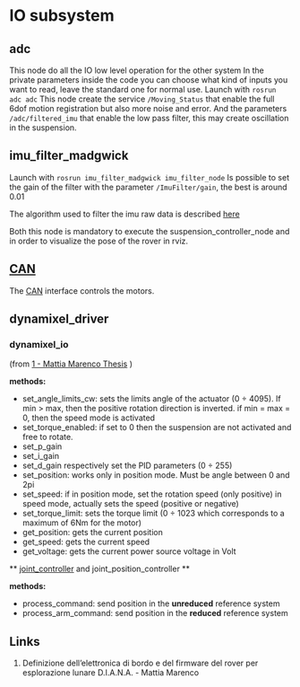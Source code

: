 # IO subsystem

## adc
This node do all the IO low level operation for the other system
In the private parameters inside the code you can choose what kind of inputs you want to read, leave the standard one for normal use.
Launch with ```rosrun adc adc```
This node create the service ```/Moving_Status``` that enable the full 6dof motion registration but also more noise and error. And the parameters ```/adc/filtered_imu``` that enable the low pass filter, this may create oscillation in the suspension.


## imu_filter_madgwick
Launch with ```rosrun imu_filter_madgwick imu_filter_node```
Is possible to set the gain of the filter with the parameter ```/ImuFilter/gain```, the best is around 0.01

The algorithm used to filter the imu raw data is described [here](http://www.x-io.co.uk/res/doc/madgwick_internal_report.pdf)


Both this node is mandatory to execute the suspension_controller_node and in order to visualize the pose of the rover in rviz.

## [CAN](can.md)

The [CAN](http://en.wikipedia.org/wiki/Controller_area_network) interface controls the motors. 

## dynamixel_driver

### dynamixel_io

(from  [1 - Mattia Marenco Thesis](io.md#Links) )

**methods:**
  - set_angle_limits_cw: 
    sets the limits angle of the actuator (0 ÷ 4095). 
    If min > max, then the positive rotation direction is inverted. 
    if min = max = 0, then the speed mode is activated
  - set_torque_enabled: if set to 0 then the suspension are not activated
    and free to rotate.
  - set_p_gain
  - set_i_gain 
  - set_d_gain 
    respectively set the PID parameters (0 ÷ 255)
  - set_position: 
    works only in position mode. Must be angle between 0 and 2pi
  - set_speed: 
    if in position mode, set the rotation speed (only positive)
    in speed mode, actually sets the speed (positive or negative)
  - set_torque_limit:
    sets the torque limit (0 ÷ 1023 which corresponds to a maximum of 6Nm for the motor)
  - get_position: 
    gets the current position
  - get_speed: 
    gets the current speed
  - get_voltage: 
    gets the current power source voltage in Volt

** [joint_controller](dynamixel_joint_controller.md) and joint_position_controller **

**methods:**
 - process_command: 
  send position in the **unreduced** reference system
 - process_arm_command: 
  send position in the **reduced** reference system


## Links
  1. Definizione dell’elettronica di bordo e del firmware del rover per esplorazione lunare D.I.A.N.A. - Mattia Marenco

